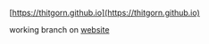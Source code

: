 [https://thitgorn.github.io](https://thitgorn.github.io)

working branch on [website](https://github.com/thitgorn/thitgorn.github.io/tree/website)
